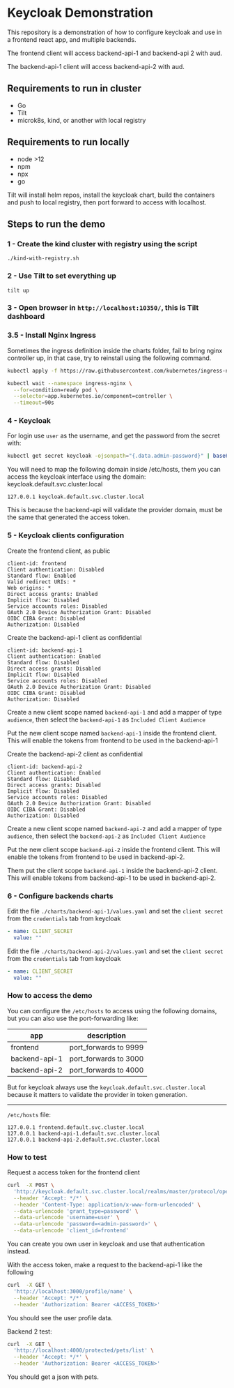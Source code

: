 # Keycloak Demonstration

This repository is a demonstration of how to configure keycloak and use in a frontend react app, and multiple backends.

The frontend client will access backend-api-1 and backend-api 2 with aud.

The backend-api-1 client will access backend-api-2 with aud.

## Requirements to run in cluster
- Go
- Tilt
- microk8s, kind, or another with local registry

## Requirements to run locally
- node >12
- npm
- npx
- go

Tilt will install helm repos, install the keycloak chart, build the containers and push to local registry, then port forward to access with localhost.

## Steps to run the demo

### 1 - Create the kind cluster with registry using the script

`./kind-with-registry.sh`

### 2 - Use Tilt to set everything up

`tilt up`

### 3 - Open browser in `http://localhost:10350/`, this is Tilt dashboard

### 3.5 - Install Nginx Ingress

Sometimes the ingress definition inside the charts folder, fail to bring nginx controller up, in that case, try to reinstall using the following command.

```bash
kubectl apply -f https://raw.githubusercontent.com/kubernetes/ingress-nginx/main/deploy/static/provider/kind/deploy.yaml

kubectl wait --namespace ingress-nginx \
  --for=condition=ready pod \
  --selector=app.kubernetes.io/component=controller \
  --timeout=90s
```

### 4 - Keycloak

For login use `user` as the username, and get the password from the secret with:

```bash
kubectl get secret keycloak -ojsonpath="{.data.admin-password}" | base64 -d
```

You will need to map the following domain inside /etc/hosts, them you can access the keycloak interface using the domain: keycloak.default.svc.cluster.local

```
127.0.0.1 keycloak.default.svc.cluster.local
```

This is because the backend-api will validate the provider domain, must be the same that generated the access token.

### 5 - Keycloak clients configuration

Create the frontend client, as public
```
client-id: frontend
Client authentication: Disabled
Standard flow: Enabled
Valid redirect URIs: *
Web origins: *
Direct access grants: Enabled
Implicit flow: Disabled
Service accounts roles: Disabled
OAuth 2.0 Device Authorization Grant: Disabled
OIDC CIBA Grant: Disabled
Authorization: Disabled
```

Create the backend-api-1 client as confidential
```
client-id: backend-api-1
Client authentication: Enabled
Standard flow: Disabled
Direct access grants: Disabled
Implicit flow: Disabled
Service accounts roles: Disabled
OAuth 2.0 Device Authorization Grant: Disabled
OIDC CIBA Grant: Disabled
Authorization: Disabled
```

Create a new client scope named `backend-api-1` and add a mapper of type `audience`, then select the `backend-api-1` as `Included Client Audience`

Put the new client scope named `backend-api-1` inside the frontend client. This will enable the tokens from frontend to be used in the backend-api-1

Create the backend-api-2 client as confidential
```
client-id: backend-api-2
Client authentication: Enabled
Standard flow: Disabled
Direct access grants: Disabled
Implicit flow: Disabled
Service accounts roles: Disabled
OAuth 2.0 Device Authorization Grant: Disabled
OIDC CIBA Grant: Disabled
Authorization: Disabled
```

Create a new client scope named `backend-api-2` and add a mapper of type `audience`, then select the `backend-api-2` as `Included Client Audience`

Put the new client scope `backend-api-2` inside the frontend client. This will enable the tokens from frontend to be used in backend-api-2.

Them put the client scope `backend-api-1` inside the backend-api-2 client. This will enable tokens from backend-api-1 to be used in backend-api-2.

### 6 - Configure backends charts

Edit the file `./charts/backend-api-1/values.yaml` and set the `client secret` from the `credentials` tab from keycloak

```yaml
- name: CLIENT_SECRET
  value: ""
```

Edit the file `./charts/backend-api-2/values.yaml` and set the `client secret` from the `credentials` tab from keycloak

```yaml
- name: CLIENT_SECRET
  value: ""
```
### How to access the demo

You can configure the `/etc/hosts` to access using the following domains, but you can also use the port-forwarding like:

| app | description |
|-|-|
| frontend  | port_forwards to 9999 |
| backend-api-1 | port_forwards to 3000 |
| backend-api-2 | port_forwards to 4000 |

But for keycloak always use the `keycloak.default.svc.cluster.local` because it matters to validate the provider in token generation.

---

`/etc/hosts` file:
```
127.0.0.1 frontend.default.svc.cluster.local
127.0.0.1 backend-api-1.default.svc.cluster.local
127.0.0.1 backend-api-2.default.svc.cluster.local
```

### How to test

Request a access token for the frontend client

```bash
curl  -X POST \
  'http://keycloak.default.svc.cluster.local/realms/master/protocol/openid-connect/token' \
  --header 'Accept: */*' \
  --header 'Content-Type: application/x-www-form-urlencoded' \
  --data-urlencode 'grant_type=password' \
  --data-urlencode 'username=user' \
  --data-urlencode 'password=<admin-password>' \
  --data-urlencode 'client_id=frontend'
```

You can create you own user in keycloak and use that authentication instead.

With the access token, make a request to the backend-api-1 like the following

```bash
curl  -X GET \
  'http://localhost:3000/profile/name' \
  --header 'Accept: */*' \
  --header 'Authorization: Bearer <ACCESS_TOKEN>'
```

You should see the user profile data.

Backend 2 test:

```bash
curl  -X GET \
  'http://localhost:4000/protected/pets/list' \
  --header 'Accept: */*' \
  --header 'Authorization: Bearer <ACCESS_TOKEN>'
```

You should get a json with pets.